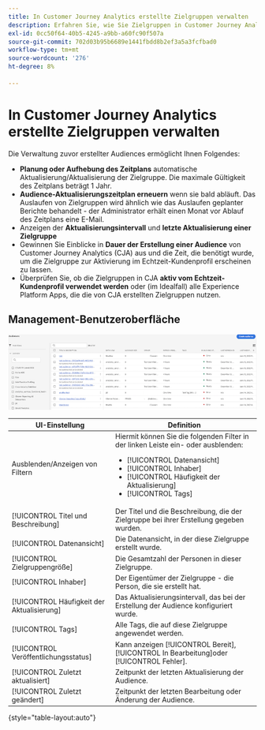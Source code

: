 ```yaml
---
title: In Customer Journey Analytics erstellte Zielgruppen verwalten
description: Erfahren Sie, wie Sie Zielgruppen in Customer Journey Analytics verwalten
exl-id: 0cc50f64-40b5-4245-a9bb-a60fc90f507a
source-git-commit: 702d03b95b6689e1441fbdd8b2ef3a5a3fcfbad0
workflow-type: tm+mt
source-wordcount: '276'
ht-degree: 8%

---
```


# In Customer Journey Analytics erstellte Zielgruppen verwalten

Die Verwaltung zuvor erstellter Audiences ermöglicht Ihnen Folgendes:

* **Planung oder Aufhebung des Zeitplans** automatische Aktualisierung/Aktualisierung der Zielgruppe. Die maximale Gültigkeit des Zeitplans beträgt 1 Jahr.
* **Audience-Aktualisierungszeitplan erneuern** wenn sie bald abläuft. Das Auslaufen von Zielgruppen wird ähnlich wie das Auslaufen geplanter Berichte behandelt - der Administrator erhält einen Monat vor Ablauf des Zeitplans eine E-Mail.
* Anzeigen der **Aktualisierungsintervall** und **letzte Aktualisierung einer Zielgruppe**
* Gewinnen Sie Einblicke in **Dauer der Erstellung einer Audience** von Customer Journey Analytics (CJA) aus und die Zeit, die benötigt wurde, um die Zielgruppe zur Aktivierung im Echtzeit-Kundenprofil erscheinen zu lassen.
* Überprüfen Sie, ob die Zielgruppen in CJA **aktiv vom Echtzeit-Kundenprofil verwendet werden** oder (im Idealfall) alle Experience Platform Apps, die die von CJA erstellten Zielgruppen nutzen.

## Management-Benutzeroberfläche

![](assets/manage.png)

| UI-Einstellung | Definition |
| --- | --- |
| Ausblenden/Anzeigen von Filtern | Hiermit können Sie die folgenden Filter in der linken Leiste ein- oder ausblenden: <ul><li>[!UICONTROL Datenansicht]</li><li>[!UICONTROL Inhaber]</li><li>[!UICONTROL Häufigkeit der Aktualisierung]</li><li>[!UICONTROL Tags]</li></ul> |
| [!UICONTROL Titel und Beschreibung] | Der Titel und die Beschreibung, die der Zielgruppe bei ihrer Erstellung gegeben wurden. |
| [!UICONTROL Datenansicht] | Die Datenansicht, in der diese Zielgruppe erstellt wurde. |
| [!UICONTROL Zielgruppengröße] | Die Gesamtzahl der Personen in dieser Zielgruppe. |
| [!UICONTROL Inhaber] | Der Eigentümer der Zielgruppe - die Person, die sie erstellt hat. |
| [!UICONTROL Häufigkeit der Aktualisierung] | Das Aktualisierungsintervall, das bei der Erstellung der Audience konfiguriert wurde. |
| [!UICONTROL Tags] | Alle Tags, die auf diese Zielgruppe angewendet werden. |
| [!UICONTROL Veröffentlichungsstatus] | Kann anzeigen [!UICONTROL Bereit], [!UICONTROL In Bearbeitung]oder [!UICONTROL Fehler]. |
| [!UICONTROL  Zuletzt aktualisiert] | Zeitpunkt der letzten Aktualisierung der Audience. |
| [!UICONTROL Zuletzt geändert] | Zeitpunkt der letzten Bearbeitung oder Änderung der Audience. |

{style=&quot;table-layout:auto&quot;}
